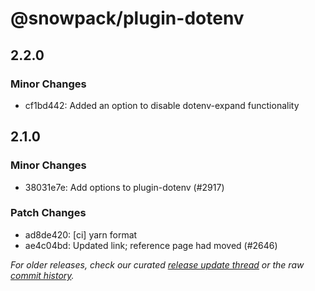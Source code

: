 # @snowpack/plugin-dotenv

## 2.2.0

### Minor Changes

- cf1bd442: Added an option to disable dotenv-expand functionality

## 2.1.0

### Minor Changes

- 38031e7e: Add options to plugin-dotenv (#2917) <dishuostec>

### Patch Changes

- ad8de420: [ci] yarn format <drwpow>
- ae4c04bd: Updated link; reference page had moved (#2646) <ericrinaldo>

_For older releases, check our curated [release update thread](https://github.com/snowpackjs/snowpack/discussions/1183) or the raw [commit history](https://github.com/snowpackjs/snowpack/commits/main/plugins/plugin-dotenv)._
